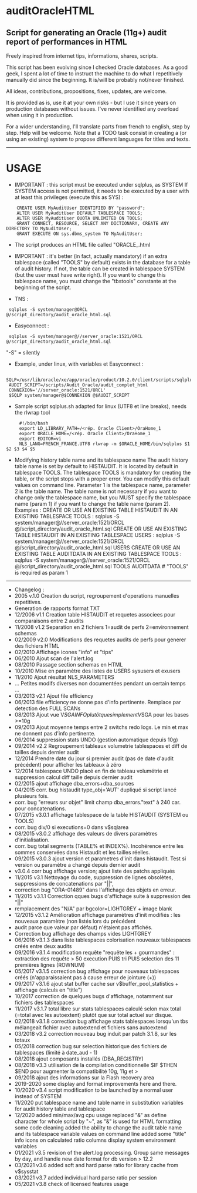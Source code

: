 # auditOracleHTML
Script for generating an Oracle (11g+) audit report of performances in HTML
----------------------------------
Freely inspired from internet tips, informations, shares, scripts.

This script has been evolving since I checked Oracle databases. As a good geek, I spent a lot of time to instruct the machine to do what I repetitively manually did since the beginning.
It is/will be probably not/never finished.

All ideas, contributions, propositions, fixes, updates, are welcome.

It is provided as is, use it at your own risks - but I use it since years on production databases without issues. I've never identified any overload when using it in production.

For a wider understanding, I'll translate parts from french to english, step by step. Help will be welcome. Note that a TODO task consist in creating a (or using an existing) system to propose different languages for titles and texts.

----------------------------------
# USAGE
* IMPORTANT : this script must be executed under sqlplus, as SYSTEM
  If SYSTEM access is not permitted, it needs to be executed by a user with at least this privileges (execute this as SYS) :
```
    CREATE USER MyAuditUser IDENTIFIED BY "password";
    ALTER USER MyAuditUser DEFAULT TABLESPACE TOOLS;
    ALTER USER MyAuditUser QUOTA UNLIMITED ON TOOLS;
    GRANT CONNECT, RESOURCE, SELECT ANY DICTIONARY, CREATE ANY DIRECTORY TO MyAuditUser;
    GRANT EXECUTE ON sys.dbms_system TO MyAuditUser;
```
* The script produces an HTML file called "ORACLE_<SID>_<hostname>_<date>.html

* IMPORTANT : it's better (in fact, actually mandatory) if an extra tablespace (called "TOOLS" by default) exists in the database for a table of audit history. If not, the table can be created in tablespace SYSTEM (but the user must have write right).
If you want to change this tablespace name, you must change the "tbstools" constante at the beginning of the script.

* TNS :
```
 sqlplus -S system/manager@ORCL @/script_directory/audit_oracle_html.sql
```
* Easyconnect :
```
 sqlplus -S system/manager@//server_oracle:1521/ORCL @/script_directory/audit_oracle_html.sql
```
"-S" = silently

* Example, under linux, with variables et Easyconnect :
```
 SQLP=/usr/lib/oracle/xe/app/oracle/product/10.2.0/client/scripts/sqlplus.sh
 AUDIT_SCRIPT=/scripts/Audit_Oracle/audit_complet_html
 CONNEXION='//server_oracle:1521/ORCL'
 $SQLP system/manager@$CONNEXION @$AUDIT_SCRIPT
```

* Sample script sqlplus.sh adapted for linux (UTF8 et line breaks), needs the rlwrap tool
```
     #!/bin/bash
     export LD_LIBRARY_PATH=/<rép. Oracle Client>/OraHome_1
     export ORACLE_HOME=/<rép. Oracle Client>/OraHome_1
     export EDITOR=vi
     NLS_LANG=FRENCH_FRANCE.UTF8 rlwrap -m $ORACLE_HOME/bin/sqlplus $1 $2 $3 $4 $5
```

* Modifying history table name and its tablespace name
The audit history table name is set by default to HISTAUDIT. It is located by default in tablespace TOOLS.
The tablespace TOOLS is mandatory for creating the table, or the script stops with a proper error.
You can modify this default values on command line. Parameter 1 is the tablespace name, parameter 2 is the table name.
The table name is not necessary if you want to change only the tablespace name, but you MUST specify the tablespace name (param 1) if you want to change the table name (param 2).
Examples :
CREATE OR USE AN EXISTING TABLE HISTAUDIT IN AN EXISTING TABLESPACE TOOLS :
sqlplus -S system/manager@//server_oracle:1521/ORCL @/script_directory/audit_oracle_html.sql
CREATE OR USE AN EXISTING TABLE HISTAUDIT IN AN EXISTING TABLESPACE USERS :
sqlplus -S system/manager@//server_oracle:1521/ORCL @/script_directory/audit_oracle_html.sql USERS
CREATE OR USE AN EXISTING TABLE AUDITDATA IN AN EXISTING TABLESPACE TOOLS :
sqlplus -S system/manager@//server_oracle:1521/ORCL @/script_directory/audit_oracle_html.sql TOOLS AUDITDATA # "TOOLS" is required as param 1

----------------------
* Changelog :
* 2005 v.1.0 Creation du script, regroupement d'operations manuelles repetitives.
* Generation de rapports format TXT
* 12/2006 v1.1 Creation table HISTAUDIT et requetes associees pour comparaisons entre 2 audits
* 11/2008 v1.2 Separation en 2 fichiers 1=audit de perfs 2=environnement schemas
* 02/2009 v2.0 Modifications des requetes audits de perfs pour generer des fichiers HTML
* 02/2010 Affichage icones "info" et "tips" 
* 06/2010 Ajout scan de l'alert.log
* 08/2010 Passage section schemas en HTML
* 10/2010 Mise en paramètre des listes de USERS sysusers et exusers
* 11/2010 Ajout résultat NLS_PARAMETERS
* ... Petites modifs diverses non documentées pendant un certain temps ...
* 03/2013 v2.1 Ajout file efficiency
* 06/2013 file efficiency ne donne pas d'info pertinente. Remplace par detection des FULL SCANs
* 08/2013 Ajout vue V$SGAINFO plutôt que simplement V$SGA pour les bases >=10g
* 09/2013 Ajout moyenne temps entre 2 switchs redo logs. Le min et max ne donnent pas d'info pertinente.
* 06/2014 suppression stats UNDO (gestion automatique depuis 10g)
* 09/2014 v2.2 Regroupement tableaux volumetrie tablespaces et diff de tailles depuis dernier audit
* 12/2014 Prendre date du jour si premier audit (pas de date d'audit précédent) pour afficher les tableaux à zéro
* 12/2014 tablespace UNDO placé en fin de tableau volumétrie et suppression calcul diff taille depuis dernier audit
* 02/2015 ajout affichage dba_errors+dba_sources
* 04/2015 corr. bug histaudit type_obj='AUT' dupliqué si script lancé plusieurs fois.
* corr. bug "erreurs sur objet" limit champ dba_errors."text" à 240 car. pour concatenations.
* 07/2015 v3.0.1 affichage tablespace de la table HISTAUDIT (SYSTEM ou TOOLS)
* corr. bug div/0 si executions=0 dans v$sqlarea
* 08/2015 v3.0.2 affichage des valeurs de divers paramètres d'initialisation.
* corr. bug total segments (TABLE% et INDEX%). Incohérence entre les sommes conservées dans Histaudit et les tailles réelles.
* 09/2015 v3.0.3 ajout version et parametres d'init dans histaudit. Test si version ou paramètre a changé depuis dernier audit
* v3.0.4 corr bug affichage version; ajout liste des patchs appliqués
* 11/2015 v3.1 Nettoyage du code, suppression de lignes obsolètes, suppressions de concatenations par "||",
* correction bug "ORA-01489" dans l'affichage des objets en erreur.
* 11/2015 v3.1.1 Correction qques bugs d'affichage suite à suppression des "||"
* remplacement des "N/A" par bgcolor=LIGHTGREY + image blank
* 12/2015 v3.1.2 Amélioration affichage paramètres d'init modifiés : les nouveaux paramètre (non listés lors du précédent
* audit parce que valeur par défaut) n'étaient pas affichés.
* Correction bug affichage des champs vides LIGHTGREY
* 06/2016 v3.1.3 dans liste tablespaces colorisation nouveaux tablespaces créés entre deux audits
* 09/2016 v3.1.4 modification requête "requête les + gourmandes" : extraction des requête > 50 execution PUIS tri PUIS selection des 11 premières lignes (ROWNUM)
* 05/2017 v3.1.5 correction bug affichage pour nouveaux tablespaces créés (n'apparaissaient pas à cause erreur de jointure (+))
* 09/2017 v3.1.6 ajout stat buffer cache sur v$buffer_pool_statistics + affichage (calculs en "title")
* 10/2017 correction de quelques bugs d'affichage, notamment sur fichiers des tablespaces
* 11/2017 v3.1.7 total libre sur stats tablespaces calculé selon max total (=total avec les autoextent) plutôt que sur total actuel sur disque.
* 02/2018 v3.1.8 correction bug affichage stats tablespaces lorsqu'un tbs mélangeait fichier avec autoextend et fichiers sans autoextend
* 03/2018 v3.2 correction nouveau bug induit par patch 3.1.8, sur les totaux
* 05/2018 correction bug sur selection historique des fichiers de tablespaces (limité à date_aud - 1)
* 08/2018 ajout composants installés (DBA_REGISTRY)
* 08/2018 v3.3 utilisation de la compilation conditionnelle $IF $THEN $END pour augmenter la compatibilité 10g, 11g et >
* 09/2018 ajout des informations sur la Flash recovery area
* 2019-2020 some display and format improvements here and there.
* 10/2020 v3.4 script modification to be launched by a normal user instead of SYSTEM
* 11/2020 put tablespace name and table name in substitution variables for audit history table and tablespace
* 12/2020 added min/max/avg cpu usage
  replaced "&" as define character for whole script by "~", as "&" is used for HTML formatting
  some code cleaning
  added the ability to change the audit table name and its tablespace variable values on command line
  added some "title" info icons on calculated ratio columns
  display system environment variables
* 01/2021 v3.5 revision of the alert.log processing. Group same messages by day, and handle new date format for db version > 12.2
* 03/2021 v3.6 added soft and hard parse ratio for library cache from v$sysstat
* 03/2021 v3.7 added individual hard parse ratio per session
* 05/2021 v3.8 check of licensed features usage
